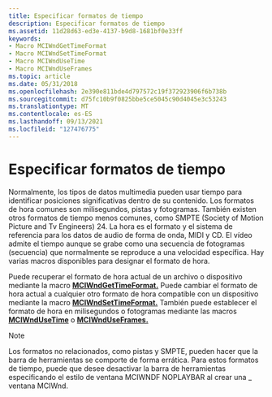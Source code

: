 ```yaml
---
title: Especificar formatos de tiempo
description: Especificar formatos de tiempo
ms.assetid: 11d28d63-ed3e-4137-b9d8-1681bf0e33ff
keywords:
- Macro MCIWndGetTimeFormat
- Macro MCIWndSetTimeFormat
- Macro MCIWndUseTime
- Macro MCIWndUseFrames
ms.topic: article
ms.date: 05/31/2018
ms.openlocfilehash: 2e390e811bde4d797572c19f372923906f6b738b
ms.sourcegitcommit: d75fc10b9f0825bbe5ce5045c90d4045e3c53243
ms.translationtype: MT
ms.contentlocale: es-ES
ms.lasthandoff: 09/13/2021
ms.locfileid: "127476775"
---
```

# <a name="specifying-time-formats"></a>Especificar formatos de tiempo

Normalmente, los tipos de datos multimedia pueden usar tiempo para identificar posiciones significativas dentro de su contenido. Los formatos de hora comunes son milisegundos, pistas y fotogramas. También existen otros formatos de tiempo menos comunes, como SMPTE (Society of Motion Picture and Tv Engineers) 24. La hora es el formato y el sistema de referencia para los datos de audio de forma de onda, MIDI y CD. El vídeo admite el tiempo aunque se grabe como una secuencia de fotogramas (secuencia) que normalmente se reproduce a una velocidad específica. Hay varias macros disponibles para designar el formato de hora.

Puede recuperar el formato de hora actual de un archivo o dispositivo mediante la macro [**MCIWndGetTimeFormat.**](/windows/desktop/api/Vfw/nf-vfw-mciwndgettimeformat) Puede cambiar el formato de hora actual a cualquier otro formato de hora compatible con un dispositivo mediante la macro [**MCIWndSetTimeFormat.**](/windows/desktop/api/Vfw/nf-vfw-mciwndsettimeformat) También puede establecer el formato de hora en milisegundos o fotogramas mediante las macros [**MCIWndUseTime**](/windows/desktop/api/Vfw/nf-vfw-mciwndusetime) o [**MCIWndUseFrames.**](/windows/desktop/api/Vfw/nf-vfw-mciwnduseframes)

> [!Note]  
> Los formatos no relacionados, como pistas y SMPTE, pueden hacer que la barra de herramientas se comporte de forma errática. Para estos formatos de tiempo, puede que desee desactivar la barra de herramientas especificando el estilo de ventana MCIWNDF NOPLAYBAR al crear una \_ ventana MCIWnd.

 

 

 




